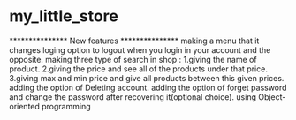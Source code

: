 # my_little_store
*************** New features ***************
making a menu that it changes loging option to logout when you login in your account and the opposite.
making three type of search in shop : 1.giving the name of product. 2.giving the price and see all of the products under that price. 3.giving max and min price and give all products between this given prices.
adding the option of Deleting account.
adding the option of forget password and change the password after recovering it(optional choice).
using Object-oriented programming
